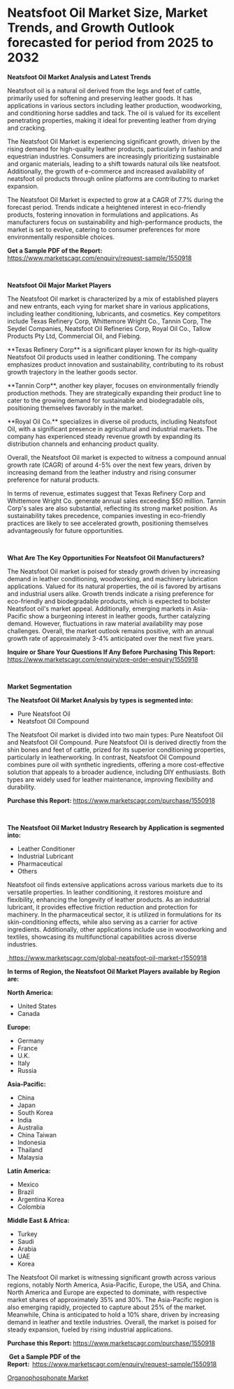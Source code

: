 <p><h1>Neatsfoot Oil Market Size, Market Trends, and Growth Outlook forecasted for period from 2025 to 2032</h1></p><p><strong>Neatsfoot Oil Market Analysis and Latest Trends</strong></p>
<p><p>Neatsfoot oil is a natural oil derived from the legs and feet of cattle, primarily used for softening and preserving leather goods. It has applications in various sectors including leather production, woodworking, and conditioning horse saddles and tack. The oil is valued for its excellent penetrating properties, making it ideal for preventing leather from drying and cracking.</p><p>The Neatsfoot Oil Market is experiencing significant growth, driven by the rising demand for high-quality leather products, particularly in fashion and equestrian industries. Consumers are increasingly prioritizing sustainable and organic materials, leading to a shift towards natural oils like neatsfoot. Additionally, the growth of e-commerce and increased availability of neatsfoot oil products through online platforms are contributing to market expansion.</p><p>The Neatsfoot Oil Market is expected to grow at a CAGR of 7.7% during the forecast period. Trends indicate a heightened interest in eco-friendly products, fostering innovation in formulations and applications. As manufacturers focus on sustainability and high-performance products, the market is set to evolve, catering to consumer preferences for more environmentally responsible choices.</p></p>
<p><strong>Get a Sample PDF of the Report:&nbsp;</strong> <a href="https://www.marketscagr.com/enquiry/request-sample/1550918?utm_campaign=1895&utm_medium=2&utm_source=Github&utm_content=ia&utm_term=15022025&utm_id=neatsfoot-oil">https://www.marketscagr.com/enquiry/request-sample/1550918</a></p>
<p>&nbsp;</p>
<p><strong>Neatsfoot Oil Major Market Players</strong></p>
<p><p>The Neatsfoot Oil market is characterized by a mix of established players and new entrants, each vying for market share in various applications, including leather conditioning, lubricants, and cosmetics. Key competitors include Texas Refinery Corp, Whittemore Wright Co., Tannin Corp, The Seydel Companies, Neatsfoot Oil Refineries Corp, Royal Oil Co., Tallow Products Pty Ltd, Commercial Oil, and Fiebing.</p><p>**Texas Refinery Corp** is a significant player known for its high-quality Neatsfoot Oil products used in leather conditioning. The company emphasizes product innovation and sustainability, contributing to its robust growth trajectory in the leather goods sector.</p><p>**Tannin Corp**, another key player, focuses on environmentally friendly production methods. They are strategically expanding their product line to cater to the growing demand for sustainable and biodegradable oils, positioning themselves favorably in the market.</p><p>**Royal Oil Co.** specializes in diverse oil products, including Neatsfoot Oil, with a significant presence in agricultural and industrial markets. The company has experienced steady revenue growth by expanding its distribution channels and enhancing product quality.</p><p>Overall, the Neatsfoot Oil market is expected to witness a compound annual growth rate (CAGR) of around 4-5% over the next few years, driven by increasing demand from the leather industry and rising consumer preference for natural products. </p><p>In terms of revenue, estimates suggest that Texas Refinery Corp and Whittemore Wright Co. generate annual sales exceeding $50 million. Tannin Corp's sales are also substantial, reflecting its strong market position. As sustainability takes precedence, companies investing in eco-friendly practices are likely to see accelerated growth, positioning themselves advantageously for future opportunities.</p></p>
<p>&nbsp;</p>
<p><strong>What Are The Key Opportunities For Neatsfoot Oil Manufacturers?</strong></p>
<p><p>The Neatsfoot Oil market is poised for steady growth driven by increasing demand in leather conditioning, woodworking, and machinery lubrication applications. Valued for its natural properties, the oil is favored by artisans and industrial users alike. Growth trends indicate a rising preference for eco-friendly and biodegradable products, which is expected to bolster Neatsfoot oil's market appeal. Additionally, emerging markets in Asia-Pacific show a burgeoning interest in leather goods, further catalyzing demand. However, fluctuations in raw material availability may pose challenges. Overall, the market outlook remains positive, with an annual growth rate of approximately 3-4% anticipated over the next five years.</p></p>
<p><strong>Inquire or Share Your Questions If Any Before Purchasing This Report:</strong> <a href="https://www.marketscagr.com/enquiry/pre-order-enquiry/1550918?utm_campaign=1895&utm_medium=2&utm_source=Github&utm_content=ia&utm_term=15022025&utm_id=neatsfoot-oil">https://www.marketscagr.com/enquiry/pre-order-enquiry/1550918</a></p>
<p>&nbsp;</p>
<p><strong>Market Segmentation</strong></p>
<p><strong>The Neatsfoot Oil Market Analysis by types is segmented into:</strong></p>
<p><ul><li>Pure Neatsfoot Oil</li><li>Neatsfoot Oil Compound</li></ul></p>
<p><p>The Neatsfoot Oil market is divided into two main types: Pure Neatsfoot Oil and Neatsfoot Oil Compound. Pure Neatsfoot Oil is derived directly from the shin bones and feet of cattle, prized for its superior conditioning properties, particularly in leatherworking. In contrast, Neatsfoot Oil Compound combines pure oil with synthetic ingredients, offering a more cost-effective solution that appeals to a broader audience, including DIY enthusiasts. Both types are widely used for leather maintenance, improving flexibility and durability.</p></p>
<p><strong>Purchase this Report:&nbsp;</strong><a href="https://www.marketscagr.com/purchase/1550918?utm_campaign=1895&utm_medium=2&utm_source=Github&utm_content=ia&utm_term=15022025&utm_id=neatsfoot-oil">https://www.marketscagr.com/purchase/1550918</a></p>
<p>&nbsp;</p>
<p><strong>The Neatsfoot Oil Market Industry Research by Application is segmented into:</strong></p>
<p><ul><li>Leather Conditioner</li><li>Industrial Lubricant</li><li>Pharmaceutical</li><li>Others</li></ul></p>
<p><p>Neatsfoot oil finds extensive applications across various markets due to its versatile properties. In leather conditioning, it restores moisture and flexibility, enhancing the longevity of leather products. As an industrial lubricant, it provides effective friction reduction and protection for machinery. In the pharmaceutical sector, it is utilized in formulations for its skin-conditioning effects, while also serving as a carrier for active ingredients. Additionally, other applications include use in woodworking and textiles, showcasing its multifunctional capabilities across diverse industries.</p></p>
<p><a href="https://www.marketscagr.com/global-neatsfoot-oil-market-r1550918?utm_campaign=1895&utm_medium=2&utm_source=Github&utm_content=ia&utm_term=15022025&utm_id=neatsfoot-oil">&nbsp;https://www.marketscagr.com/global-neatsfoot-oil-market-r1550918</a></p>
<p><strong>In terms of Region, the Neatsfoot Oil Market Players available by Region are:</strong></p>
<p>
    <p> <strong> North America: </strong>
        <ul>
            <li>United States</li>
            <li>Canada</li>
        </ul>
        </p> 
    <p> <strong> Europe: </strong>
        <ul>
            <li>Germany</li>
            <li>France</li>
            <li>U.K.</li>
            <li>Italy</li>
            <li>Russia</li>
        </ul>
        </p> 
    <p> <strong> Asia-Pacific: </strong>
        <ul>
            <li>China</li>
            <li>Japan</li>
            <li>South Korea</li>
            <li>India</li>
            <li>Australia</li>
            <li>China Taiwan</li>
            <li>Indonesia</li>
            <li>Thailand</li>
            <li>Malaysia</li>
        </ul>
        </p> 
    <p> <strong> Latin America: </strong>
        <ul>
            <li>Mexico</li>
            <li>Brazil</li>
            <li>Argentina Korea</li>
            <li>Colombia</li>
        </ul>
        </p> 
    <p> <strong> Middle East & Africa: </strong>
        <ul>
            <li>Turkey</li>
            <li>Saudi</li>
            <li>Arabia</li>
            <li>UAE</li>
            <li>Korea</li>
        </ul>
    </p>
    </p>
<p><p>The Neatsfoot Oil market is witnessing significant growth across various regions, notably North America, Asia-Pacific, Europe, the USA, and China. North America and Europe are expected to dominate, with respective market shares of approximately 35% and 30%. The Asia-Pacific region is also emerging rapidly, projected to capture about 25% of the market. Meanwhile, China is anticipated to hold a 10% share, driven by increasing demand in leather and textile industries. Overall, the market is poised for steady expansion, fueled by rising industrial applications.</p></p>
<p><strong>Purchase this Report: </strong><a href="https://www.marketscagr.com/purchase/1550918?utm_campaign=1895&utm_medium=2&utm_source=Github&utm_content=ia&utm_term=15022025&utm_id=neatsfoot-oil">https://www.marketscagr.com/purchase/1550918</a></p>
<p>&nbsp;<strong>Get a Sample PDF of the Report:&nbsp;&nbsp;</strong><a href="https://www.marketscagr.com/enquiry/request-sample/1550918?utm_campaign=1895&utm_medium=2&utm_source=Github&utm_content=ia&utm_term=15022025&utm_id=neatsfoot-oil">https://www.marketscagr.com/enquiry/request-sample/1550918</a></p>
<p><strong></strong></p>
<p><p><a href="https://github.com/mahnoor2003/Market-Research-Report-List-7/blob/main/organophosphonate-market.md?utm_campaign=1895&utm_medium=2&utm_source=Github&utm_content=ia&utm_term=15022025&utm_id=neatsfoot-oil">Organophosphonate Market</a></p></p>